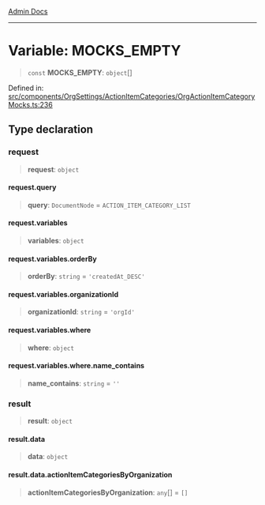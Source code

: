 [Admin Docs](/)

***

# Variable: MOCKS\_EMPTY

> `const` **MOCKS\_EMPTY**: `object`[]

Defined in: [src/components/OrgSettings/ActionItemCategories/OrgActionItemCategoryMocks.ts:236](https://github.com/gautam-divyanshu/talawa-admin/blob/7e5a95aa37ca1c5b95489b6b18ea8cf85fb3559b/src/components/OrgSettings/ActionItemCategories/OrgActionItemCategoryMocks.ts#L236)

## Type declaration

### request

> **request**: `object`

#### request.query

> **query**: `DocumentNode` = `ACTION_ITEM_CATEGORY_LIST`

#### request.variables

> **variables**: `object`

#### request.variables.orderBy

> **orderBy**: `string` = `'createdAt_DESC'`

#### request.variables.organizationId

> **organizationId**: `string` = `'orgId'`

#### request.variables.where

> **where**: `object`

#### request.variables.where.name\_contains

> **name\_contains**: `string` = `''`

### result

> **result**: `object`

#### result.data

> **data**: `object`

#### result.data.actionItemCategoriesByOrganization

> **actionItemCategoriesByOrganization**: `any`[] = `[]`
